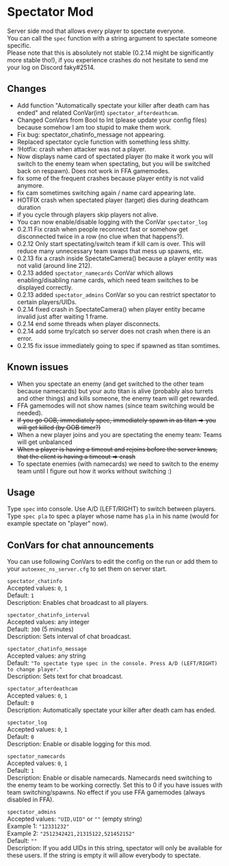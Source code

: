 # Spectator Mod
Server side mod that allows every player to spectate everyone.  
You can call the `spec` function with a string argument to spectate someone specific.  
Please note that this is absolutely not stable (0.2.14 might be significantly more stable tho!), if you experience crashes do not hesitate to send me your log on Discord faky#2514.

## Changes
- Add function "Automatically spectate your killer after death cam has ended" and related ConVar(int) `spectator_afterdeathcam`.
- Changed ConVars from Bool to Int (please update your config files) because somehow I am too stupid to make them work.
- Fix bug: spectator_chatinfo_message not appearing.
- Replaced spectator cycle function with something less shitty.
- !Hotfix: crash when attacker was not a player.
- Now displays name card of spectated player (to make it work you will switch to the enemy team when spectating, but you will be switched back on respawn). Does not work in FFA gamemodes.
- fix some of the frequent crashes because player entity is not valid anymore.
- fix cam sometimes switching again / name card appearing late.
- HOTFIX crash when spectated player (target) dies during deathcam duration
- if you cycle through players skip players not alive.
- You can now enable/disable logging with the ConVar `spectator_log`
- 0.2.11 Fix crash when people reconnect fast or somehow get disconnected twice in a row (no clue when that happens?).
- 0.2.12 Only start spectating/switch team if kill cam is over. This will reduce many unnecessary team swaps that mess up spawns, etc.
- 0.2.13 fix a crash inside SpectateCamera() because a player entity was not valid (around line 212).
- 0.2.13 added `spectator_namecards` ConVar which allows enabling/disabling name cards, which need team switches to be displayed correctly.
- 0.2.13 added `spectator_admins` ConVar so you can restrict spectator to certain players/UIDs.
- 0.2.14 fixed crash in SpectateCamera() when player entity became invalid just after waiting 1 frame.
- 0.2.14 end some threads when player disconnects.
- 0.2.14 add some try/catch so server does not crash when there is an error.
- 0.2.15 fix issue immediately going to spec if spawned as titan somtimes.
## Known issues
- When you spectate an enemy (and get switched to the other team because namecards) but your auto titan is alive (probably also turrets and other things) and kills someone, the enemy team will get rewarded.
- FFA gamemodes will not show names (since team switching would be needed).
- ~~If you go OOB, immediately spec, immediately spawn in as titan => you will get killed (by OOB timer?)~~
- When a new player joins and you are spectating the enemy team: Teams will get unbalanced
- ~~When a player is having a timeout and rejoins before the server knows, that the client is having a timeout => crash~~
- To spectate enemies (with namecards) we need to switch to the enemy team until I figure out how it works without switching :)
## Usage
Type `spec` into console. Use A/D (LEFT/RIGHT) to switch between players.  
Type `spec pla` to spec a player whose name has `pla` in his name (would for example spectate on "player" now).
## ConVars for chat announcements
You can use following ConVars to edit the config on the run or add them to your `autoexec_ns_server.cfg` to set them on server start.

`spectator_chatinfo`  
Accepted values: `0`, `1`  
Default: `1`  
Description: Enables chat broadcast to all players.

`spectator_chatinfo_interval`  
Accepted values: any integer  
Default: `300` (5 minutes)  
Description: Sets interval of chat broadcast.

`spectator_chatinfo_message`  
Accepted values: any string  
Default: `"To spectate type spec in the console. Press A/D (LEFT/RIGHT) to change player."`  
Description: Sets text for chat broadcast.

`spectator_afterdeathcam`  
Accepted values: `0`, `1`  
Default: `0`  
Description: Automatically spectate your killer after death cam has ended.

`spectator_log`  
Accepted values: `0`, `1`  
Default: `0`  
Description: Enable or disable logging for this mod.

`spectator_namecards`  
Accepted values: `0`, `1`  
Default: `1`  
Description: Enable or disable namecards. Namecards need switching to the enemy team to be working correctly. Set this to 0 if you have issues with team switching/spawns. No effect if you use FFA gamemodes (always disabled in FFA).

`spectator_admins`  
Accepted values: `"UID,UID"` or `""` (empty string)  
Example 1: `"12331232"`  
Example 2: `"2512342421,21315122,521452152"`   
Default: `""`  
Description: If you add UIDs in this string, spectator will only be available for these users. If the string is empty it will allow everybody to spectate.